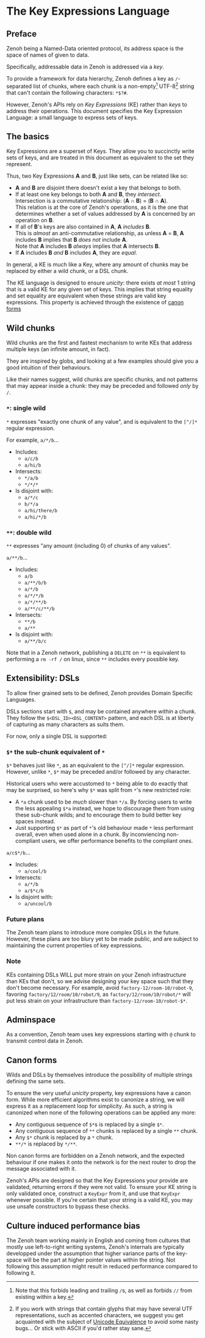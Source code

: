# The Key Expressions Language

## Preface

Zenoh being a Named-Data oriented protocol, its address space is the space of names of given to data.

Specifically, addressable data in Zenoh is addressed via a *key*.

To provide a framework for data hierarchy, Zenoh defines a key as `/`-separated list of chunks, where each chunk is a non-empty[^1] UTF-8[^2] string that can't contain the following characters: `*$?#`.

However, Zenoh's APIs rely on *Key Expressions* (KE) rather than *keys* to address their operations. This document specifies the Key Expression Language: a small language to express sets of keys.

[^1]: Note that this forbids leading and trailing `/`s, as well as forbids `//` from existing within a key.

[^2]: If you work with strings that contain glyphs that may have several UTF representations, such as accented characters, we suggest you get acquainted with the subject of [Unicode Equivalence](https://en.wikipedia.org/wiki/Unicode_equivalence) to avoid some nasty bugs... Or stick with ASCII if you'd rather stay sane.

## The basics

Key Expressions are a superset of Keys. They allow you to succinctly write sets of keys, and are treated in this document as equivalent to the set they represent.

Thus, two Key Expressions **A** and **B**, just like sets, can be related like so:
* **A** and **B** are disjoint there doesn't exist a key that belongs to both.
* If at least one key belongs to both **A** and **B**, they *intersect*.  
  Intersection is a commutative relationship: (**A** ∩ **B**) = (**B** ∩ **A**).  
  This relation is at the core of Zenoh's operations, as it is the one that determines whether a set of values addressed by **A** is concerned by an operation on **B**.
* If all of **B**'s keys are also contained in **A**, **A** *includes* **B**.  
  This is *almost* an anti-commutative relationship, as unless **A** = **B**, **A** includes **B** implies that **B** *does not* include **A**.  
  Note that **A** includes **B** *always* implies that **A** intersects **B**.
* If **A** includes **B** *and* **B** includes **A**, they are *equal*.

In general, a KE is much like a Key, where any amount of chunks may be replaced by either a wild chunk, or a DSL chunk.

The KE language is designed to ensure *unicity*: there exists *at most* 1 string that is a valid KE for any given set of keys. This implies that string equality and set equality are equivalent when these strings are valid key expressions. This property is achieved through the existence of [canon forms](#canon-forms)

## Wild chunks

Wild chunks are the first and fastest mechanism to write KEs that address multiple keys (an infinite amount, in fact).

They are inspired by globs, and looking at a few examples should give you a good intuition of their behaviours.

Like their names suggest, wild chunks are specific chunks, and not patterns that may appear inside a chunk: they may be preceded and followed *only* by `/`.

### `*`: single wild
`*` expresses "exactly one chunk of any value", and is equivalent to the `[^/]*` regular expression.  

For example, `a/*/b`...
* Includes:
	* `a/c/b`
	* `a/hi/b`
* Intersects:
	* `*/a/b`
	* `*/*/*`
* Is disjoint with:
	* `a/*/c`
	* `b/*/a`
	* `a/hi/there/b`
	* `a/hi/*/b`

### `**`: double wild
`**` expresses "any amount (including 0) of chunks of any values".

`a/**/b`...
* Includes:
	* `a/b`
	* `a/**/b/b`
	* `a/*/b`
	* `a/*/*/b`
	* `a/*/**/b`
	* `a/**/c/**/b`
* Intersects:
	* `**/b`
	* `a/**`
* Is disjoint with:
	* `a/**/b/c`

Note that in a Zenoh network, publishing a `DELETE` on `**` is equivalent to performing a `rm -rf /` on linux, since `**` includes every possible key.

## Extensibility: DSLs
To allow finer grained sets to be defined, Zenoh provides Domain Specific Languages.

DSLs sections start with `$`, and may be contained anywhere *within* a chunk. They follow the `$<DSL_ID><DSL_CONTENT>` pattern, and each DSL is at liberty of capturing as many characters as suits them. 

For now, only a single DSL is supported:

### `$*` the sub-chunk equivalent of `*`
`$*` behaves just like `*`, as an equivalent to the `[^/]*` regular expression. However, unlike `*`, `$*` may be preceded and/or followed by any character.

Historical users who were accustomed to `*` being able to do exactly that may be surprised, so here's why `$*` was split from `*`'s new restricted role:
* A `*a` chunk used to be *much* slower than `*/a`. By forcing users to write the less appealing `$*a` instead, we hope to discourage them from using these sub-chunk wilds; and to encourage them to build better key spaces instead.
* Just supporting `$*` as part of `*`'s old behaviour made `*` less performant overall, even when used alone in a chunk. By inconviencing non-compliant users, we offer performance benefits to the compliant ones.

`a/c$*/b`...
* Includes:
	* `a/cool/b`
* Intersects:
	* `a/*/b`
	* `a/$*c/b`
* Is disjoint with:
	* `a/uncool/b`

### Future plans
The Zenoh team plans to introduce more complex DSLs in the future. However, these plans are too blury yet to be made public, and are subject to maintaining the current properties of key expressions.

### Note

KEs containing DSLs WILL put more strain on your Zenoh infrastructure than KEs that don't, so we advise designing your key space such that they don't become necessary. For example, avoid `factory-12/room-10/robot-9`, favoring `factory/12/room/10/robot/9`, as `factory/12/room/10/robot/*` will put less strain on your infrastructure than `factory-12/room-10/robot-$*`.

## Adminspace

As a convention, Zenoh team uses key expressions starting with `@` chunk to transmit control data in Zenoh.

## Canon forms
Wilds and DSLs by themselves introduce the possibility of multiple strings defining the same sets.

To ensure the very useful *unicity* property, key expressions have a canon form. While more efficient algorithms exist to canonize a string, we will express it as a replacement loop for simplicity. As such, a string is canonized when none of the following operations can be applied any more:
* Any contiguous sequence of `$*`s is replaced by a single `$*`.
* Any contiguous sequence of `**` chunks is replaced by a single `**` chunk.
* Any `$*` chunk is replaced by a `*` chunk.
* `**/*` is replaced by `*/**`.

Non canon forms are forbidden on a Zenoh network, and the expected behaviour if one makes it onto the network is for the next router to drop the message associated with it.

Zenoh's APIs are designed so that the Key Expressions your provide are validated, returning errors if they were not valid. To ensure your KE string is only validated once, construct a `KeyExpr` from it, and use that `KeyExpr` whenever possible. If you're certain that your string is a valid KE, you may use unsafe constructors to bypass these checks.


## Culture induced performance bias
The Zenoh team working mainly in English and coming from cultures that mostly use left-to-right writing systems, Zenoh's internals are typically developped under the assumption that higher variance parts of the key-space will be the part at higher pointer values within the string.
Not following this assumption might result in reduced performance compared to following it.